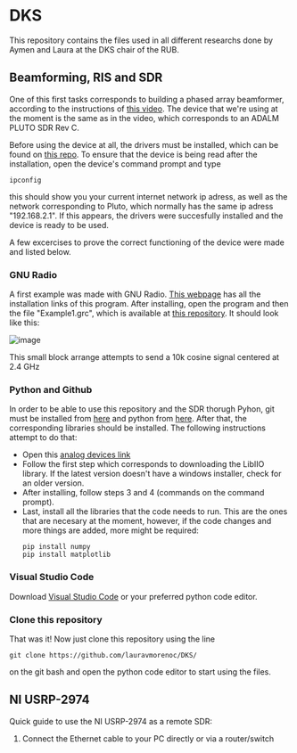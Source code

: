 # DKS

This repository contains the files used in all different researchs done by Aymen and Laura at the DKS chair of the RUB.

## Beamforming, RIS and SDR

One of this first tasks corresponds to building a phased array beamformer, according to the instructions of [this video](https://www.youtube.com/watch?v=2QXKuEYR4Bw). The device that we're using at the moment is the same as in the video, which corresponds to an ADALM PLUTO SDR Rev C.

Before using the device at all, the drivers must be installed, which can be found on [this repo](https://github.com/analogdevicesinc/plutosdr-m2k-drivers-win/releases). To ensure that the device is being read after the installation, open the device's command prompt and type

```
ipconfig
```

this should show you your current internet network ip adress, as well as the network corresponding to Pluto, which normally has the same ip adress "192.168.2.1". If this appears, the drivers were succesfully installed and the device is ready to be used.

A few excercises to prove the correct functioning of the device were made and listed below.

### GNU Radio
A first example was made with GNU Radio. [This webpage](https://wiki.gnuradio.org/index.php/InstallingGR) has all the installation links of this program. After installing, open the program and then the file "Example1.grc", which is available at [this repository](https://github.com/lauravmorenoc/DKS/blob/main/GNU_Radio). It should look like this: 

![image](https://github.com/user-attachments/assets/611f4916-e8cd-44a3-aee4-6a65cfee6501)

This small block arrange attempts to send a 10k cosine signal centered at 2.4 GHz 

### Python and Github
In order to be able to use this repository and the SDR thorugh Pyhon, git must be installed from [here](https://git-scm.com/downloads) and python from [here](https://www.python.org/downloads/). After that, the corresponding libraries should be installed. The following instructions attempt to do that: 

* Open this [analog devices link](https://wiki.analog.com/resources/tools-software/linux-software/pyadi-iio?utm_source=chatgpt.com)
* Follow the first step which corresponds to downloading the LibIIO library. If the latest version doesn't have a windows installer, check for an older version.
* After installing, follow steps 3 and 4 (commands on the command prompt).
* Last, install all the libraries that the code needs to run. This are the ones that are necesary at the moment, however, if the code changes and more things are added, more might be required:
  ```
  pip install numpy
  pip install matplotlib
  ```

### Visual Studio Code
Download [Visual Studio Code](https://code.visualstudio.com/docs/?dv=win64user) or your preferred python code editor.

### Clone this repository
That was it! Now just clone this repository using the line

```
git clone https://github.com/lauravmorenoc/DKS/
```

on the git bash and open the python code editor to start using the files.

## NI USRP-2974
Quick guide to use the NI USRP-2974 as a remote SDR:

1. Connect the Ethernet cable to your PC directly or via a router/switch